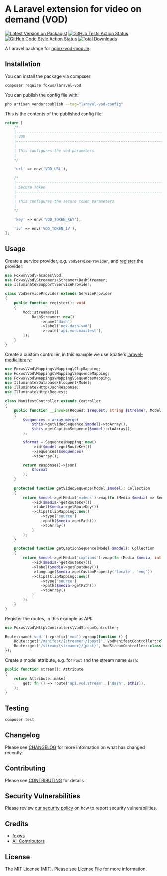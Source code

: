 # A Laravel extension for video on demand (VOD)

[![Latest Version on Packagist](https://img.shields.io/packagist/v/foxws/laravel-vod.svg?style=flat-square)](https://packagist.org/packages/foxws/laravel-vod)
[![GitHub Tests Action Status](https://img.shields.io/github/workflow/status/foxws/laravel-vod/run-tests?label=tests)](https://github.com/foxws/laravel-vod/actions?query=workflow%3Arun-tests+branch%3Amain)
[![GitHub Code Style Action Status](https://img.shields.io/github/workflow/status/foxws/laravel-vod/Fix%20PHP%20code%20style%20issues?label=code%20style)](https://github.com/foxws/laravel-vod/actions?query=workflow%3A"Fix+PHP+code+style+issues"+branch%3Amain)
[![Total Downloads](https://img.shields.io/packagist/dt/foxws/laravel-vod.svg?style=flat-square)](https://packagist.org/packages/foxws/laravel-vod)

A Laravel package for [nginx-vod-module](https://github.com/kaltura/nginx-vod-module).

## Installation

You can install the package via composer:

```bash
composer require foxws/laravel-vod
```

You can publish the config file with:

```bash
php artisan vendor:publish --tag="laravel-vod-config"
```

This is the contents of the published config file:

```php
return [
    /*
    |--------------------------------------------------------------------------
    | VOD
    |--------------------------------------------------------------------------
    |
    | This configures the vod parameters.
    |
    */

    'url' => env('VOD_URL'),

    /*
    |--------------------------------------------------------------------------
    | Secure Token
    |--------------------------------------------------------------------------
    |
    | This configures the secure token parameters.
    |
    */

    'key' => env('VOD_TOKEN_KEY'),

    'iv' => env('VOD_TOKEN_IV'),
];
```

## Usage

Create a service provider, e.g. `VodServiceProvider`, and [register](https://laravel.com/docs/9.x/providers#registering-providers) the provider:

```php
use Foxws\Vod\Facades\Vod;
use Foxws\Vod\Streamers\Streamer\DashStreamer;
use Illuminate\Support\ServiceProvider;

class VodServiceProvider extends ServiceProvider
{
    public function register(): void
    {
        Vod::streamers([
            DashStreamer::new()
                ->name('dash')
                ->label('ngx-dash-vod')
                ->route('api.vod.manifest'),
        ]);
    }
}
```

Create a custom controller, in this example we use Spatie's [laravel-medialibrary](https://github.com/spatie/laravel-medialibrary):
```php
use Foxws\Vod\Mappings\Mapping\ClipMapping;
use Foxws\Vod\Mappings\Mapping\SequenceMapping;
use Foxws\Vod\Mappings\Mapping\SequencesMapping;
use Illuminate\Database\Eloquent\Model;
use Illuminate\Http\JsonResponse;
use Illuminate\Http\Request;

class ManifestController extends Controller
{
    public function __invoke(Request $request, string $streamer, Model $model): JsonResponse
    {
        $sequences = array_merge(
            $this->getVideoSequence($model)->toArray(),
            $this->getCaptionSequence($model)->toArray(),
        );

        $format = SequencesMapping::new()
            ->id($model->getRouteKey())
            ->sequences($sequences)
            ->toArray();

        return response()->json(
            $format
        );
    }
    
    protected function getVideoSequence(Model $model): Collection
    {
        return $model->getMedia('videos')->map(fn (Media $media) => SequenceMapping::new()
            ->id($media->getRouteKey())
            ->label($media->getRouteKey())
            ->clips(ClipMapping::new()
                ->type('source')
                ->path($media->getPath())
                ->toArray()
            )
        );
    }

    protected function getCaptionSequence(Model $model): Collection
    {
        return $model->getMedia('captions')->map(fn (Media $media, int $index) => SequenceMapping::new()
            ->id($media->getRouteKey())
            ->label($media->getRouteKey())
            ->language($media->getCustomProperty('locale', 'eng'))
            ->clips(ClipMapping::new()
                ->type('source')
                ->path($media->getPath())
                ->toArray()
            )
        );
    }
}
```

Register the routes, in this example as API:

```php
use Foxws\Vod\Http\Controllers\VodStreamController;

Route::name('vod.')->prefix('vod')->group(function () {
    Route::get('/manifest/{streamer}/{post}', VodManifestController::class)->middleware('auth:sanctum')->name('manifest');
    Route::get('/stream/{streamer}/{post}', VodStreamController::class)->middleware('auth:sanctum')->name('stream');
});
```

Create a model attribute, e.g. for `Post` and the stream name `dash`:
```php
public function stream(): Attribute
{
    return Attribute::make(
        get: fn () => route('api.vod.stream', ['dash', $this]),
    );
}
```

## Testing

```bash
composer test
```

## Changelog

Please see [CHANGELOG](CHANGELOG.md) for more information on what has changed recently.

## Contributing

Please see [CONTRIBUTING](https://github.com/foxws/.github/blob/main/CONTRIBUTING.md) for details.

## Security Vulnerabilities

Please review [our security policy](../../security/policy) on how to report security vulnerabilities.

## Credits

- [foxws](https://github.com/foxws)
- [All Contributors](../../contributors)

## License

The MIT License (MIT). Please see [License File](LICENSE.md) for more information.
